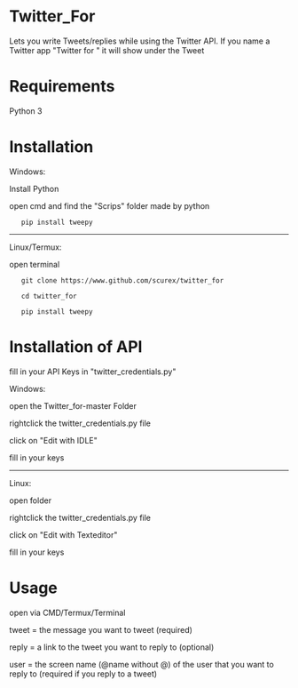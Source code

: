 # Twitter_For
Lets you write Tweets/replies while using the Twitter API. If you name a Twitter app "Twitter for <funny name>" it will show under the Tweet

# Requirements
Python 3

# Installation
Windows:

Install Python

open cmd and find the "Scrips" folder made by python

       pip install tweepy

-----------------------------------------------------------------

Linux/Termux:

open terminal

       git clone https://www.github.com/scurex/twitter_for 

       cd twitter_for
       
       pip install tweepy

# Installation of API
fill in your API Keys in "twitter_credentials.py"

Windows:

open the Twitter_for-master Folder

rightclick the twitter_credentials.py file

click on "Edit with IDLE"

fill in your keys

-----------------------------------------------------------------

Linux:

open folder

rightclick the twitter_credentials.py file

click on "Edit with Texteditor"

fill in your keys


# Usage
open via CMD/Termux/Terminal

tweet = the message you want to tweet (required)

reply = a link to the tweet you want to reply to (optional)

user = the screen name (@name without @) of the user that you want to reply to (required if you reply to a tweet)
